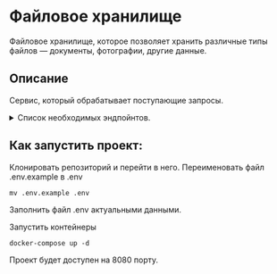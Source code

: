 # Файловое хранилище

Файловое хранилище, которое позволяет хранить различные типы файлов — документы, фотографии, другие данные.

## Описание

Сервис, который обрабатывает поступающие запросы.

<details>
<summary> Список необходимых эндпойнтов. </summary>

1. Регистрация пользователя.

    <details>
    <summary> Описание изменений. </summary>

    ```
    POST /api/v1/user/register
    ```
    Регистрация нового пользователя. Запрос принимает на вход логин и пароль для создания новой учетной записи.

    </details>


2. Авторизация пользователя.

    <details>
    <summary> Описание изменений. </summary>

    ```
    POST /api/v1/user/auth
    ```
    Запрос принимает на вход логин и пароль учетной записи и возвращает авторизационный токен. Далее все запросы проверяют наличие токена в заголовках - `Authorization: Bearer <token>`

    </details>


3. Информация о загруженных файлах.

    <details>
    <summary> Описание изменений. </summary>

    ```
    GET /api/v1/files
    ```
    Возвращает информацию о ранее загруженных файлах. Доступно только авторизованному пользователю.

    **Response**
    ```json
    {
        "account": "user_name",
        "files": [
              {
                "id": "a19ad56c-d8c6-4376-b9bb-ea82f7f5a853",
                "name": "notes.txt",
                "created_ad": "2020-09-11T17:22:05Z",
                "path": "/homework/test-folder/notes.txt",
                "size": 8512
              },
            ...
              {
                "id": "113c7ab9-2300-41c7-9519-91ecbc527de1",
                "name": "tree-picture.png",
                "created_ad": "2019-06-19T13:05:21Z",
                "path": "/homework/work-folder/environment/tree-picture.png",
                "size": 1945
              }
        ]
    }
    ```
    </details>


4. Загрузить файл в хранилище.

    <details>
    <summary> Описание изменений. </summary>

    ```
    POST /api/v1/files/upload
    ```
    Метод загрузки файла в хранилище. Доступно только авторизованному пользователю.
    Для загрузки заполняется полный путь до файла, в который будет загружен/переписан загружаемый файл.

    **Request**
    ```
    {
        "path": <full-path-to-file>||<path-to-folder>,
    }
    ```

    **Response**
    ```json
    {
        "id": "a19ad56c-d8c6-4376-b9bb-ea82f7f5a853",
        "name": "notes.txt",
        "created_ad": "2020-09-11T17:22:05Z",
        "path": "/homework/test-folder/notes.txt",
        "size": 8512
    }
    ```
    </details>


5. Скачать загруженный файл.

    <details>
    <summary> Описание изменений. </summary>

    ```
    GET /api/v1/files/download
    ```
    Скачивание ранее загруженного файла. Доступно только авторизованному пользователю.

    **Path parameters**
    ```
    /?path=<path-to-file>||<file-meta-id>
    ```
    Возможность скачивания как по переданному пути до файла, так и по идентификатору.
    </details>

</details>


## Как запустить проект:

Клонировать репозиторий и перейти в него. 
Переименовать файл .env.example в .env
```
mv .env.example .env
```

Заполнить файл .env актуальными данными.

Запустить контейнеры
```
docker-compose up -d
```

Проект будет доступен на 8080 порту.